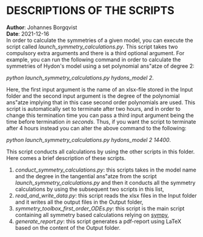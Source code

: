 # DESCRIPTIONS OF THE SCRIPTS
**Author**: Johannes Borgqvist<br>
**Date**: 2021-12-16<br>
In order to calculate the symmetries of a given model, you can execute the script called *launch\_symmetry\_calculations.py*. This script takes two compulsory extra arguments and there is a third optional argument. For example,  you can run the following command in order to calculate the symmetries of Hydon's model using a set polynomial ans\"atze of degree 2:<br>

*python launch\_symmetry\_calculations.py hydons_model 2*.<br>

Here, the first input argument is the name of an xlsx-file stored in the Input folder and the second input argument is the degree of the polynomial ans\"atze implying that in this case second order polynomials are used. This script is automatically set to terminate after two hours, and in order to change this termination time you can pass a third input argument being the time before termination *in seconds*. Thus, if you want the script to terminate after 4 hours instead you can alter the above command to the following:<br>

*python launch\_symmetry\_calculations.py hydons_model 2 14400*.<br>

This script conducts all calculations by using the other scripts in this folder. Here comes a brief description of these scripts. 

1. *conduct\_symmetry\_calculations.py*: this scripts takes in the model name and the degree in the tangential ans\"atze from the script *launch\_symmetry\_calculations.py* and then it conducts all the symmetry calculations by using the subsequent two scripts in this list,
2. *read\_and\_write\_data.py*: this script reads the xlsx files in the Input folder and it writes all the output files in the Output folder,
3. *symmetry\_toolbox\_first\_order\_ODEs.py*: this script is the main script containing all symmetry based calculations relying on [sympy](https://www.sympy.org/en/index.html),
4. *generate\_report.py*: this script generates a pdf-report using LaTeX based on the content of the Output folder. 
